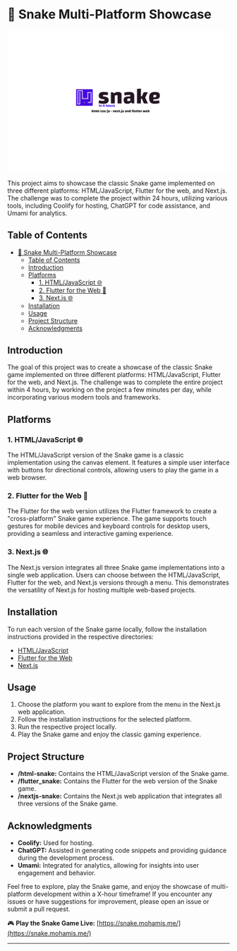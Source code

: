 # 🐍 Snake Multi-Platform Showcase

![Snake Multi-Platform Showcase](snake-showcase.png)

This project aims to showcase the classic Snake game implemented on three different platforms: HTML/JavaScript, Flutter for the web, and Next.js. The challenge was to complete the project within 24 hours, utilizing various tools, including Coolify for hosting, ChatGPT for code assistance, and Umami for analytics.

## Table of Contents

- [🐍 Snake Multi-Platform Showcase](#-snake-multi-platform-showcase)
  - [Table of Contents](#table-of-contents)
  - [Introduction](#introduction)
  - [Platforms](#platforms)
    - [1. HTML/JavaScript 🌐](#1-htmljavascript-)
    - [2. Flutter for the Web 🚀](#2-flutter-for-the-web-)
    - [3. Next.js 🌐](#3-nextjs-)
  - [Installation](#installation)
  - [Usage](#usage)
  - [Project Structure](#project-structure)
  - [Acknowledgments](#acknowledgments)

## Introduction

The goal of this project was to create a showcase of the classic Snake game implemented on three different platforms: HTML/JavaScript, Flutter for the web, and Next.js. The challenge was to complete the entire project within 4 hours, by working on the project a few minutes per day, while incorporating various modern tools and frameworks.

## Platforms

### 1. HTML/JavaScript 🌐

The HTML/JavaScript version of the Snake game is a classic implementation using the canvas element. It features a simple user interface with buttons for directional controls, allowing users to play the game in a web browser.

### 2. Flutter for the Web 🚀

The Flutter for the web version utilizes the Flutter framework to create a "cross-platform" Snake game experience. The game supports touch gestures for mobile devices and keyboard controls for desktop users, providing a seamless and interactive gaming experience.

### 3. Next.js 🌐

The Next.js version integrates all three Snake game implementations into a single web application. Users can choose between the HTML/JavaScript, Flutter for the web, and Next.js versions through a menu. This demonstrates the versatility of Next.js for hosting multiple web-based projects.

## Installation

To run each version of the Snake game locally, follow the installation instructions provided in the respective directories:

- [HTML/JavaScript](/html-snake)
- [Flutter for the Web](/flutter_snake)
- [Next.js](/nextjs-snake)

## Usage

1. Choose the platform you want to explore from the menu in the Next.js web application.
2. Follow the installation instructions for the selected platform.
3. Run the respective project locally.
4. Play the Snake game and enjoy the classic gaming experience.

## Project Structure

- **/html-snake:** Contains the HTML/JavaScript version of the Snake game.
- **/flutter_snake:** Contains the Flutter for the web version of the Snake game.
- **/nextjs-snake:** Contains the Next.js web application that integrates all three versions of the Snake game.

## Acknowledgments

- **Coolify:** Used for hosting.
- **ChatGPT:** Assisted in generating code snippets and providing guidance during the development process.
- **Umami:** Integrated for analytics, allowing for insights into user engagement and behavior.

Feel free to explore, play the Snake game, and enjoy the showcase of multi-platform development within a X-hour timeframe! If you encounter any issues or have suggestions for improvement, please open an issue or submit a pull request.

🎮 **Play the Snake Game Live:** [https://snake.mohamis.me/](https://snake.mohamis.me/)

---
